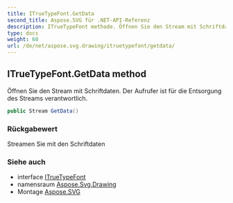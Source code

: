 ```yaml
---
title: ITrueTypeFont.GetData
second_title: Aspose.SVG für .NET-API-Referenz
description: ITrueTypeFont methode. Öffnen Sie den Stream mit Schriftdaten. Der Aufrufer ist für die Entsorgung des Streams verantwortlich.
type: docs
weight: 60
url: /de/net/aspose.svg.drawing/itruetypefont/getdata/
---
```

## ITrueTypeFont.GetData method

Öffnen Sie den Stream mit Schriftdaten. Der Aufrufer ist für die Entsorgung des Streams verantwortlich.

```csharp
public Stream GetData()
```

### Rückgabewert

Streamen Sie mit den Schriftdaten

### Siehe auch

* interface [ITrueTypeFont](../)
* namensraum [Aspose.Svg.Drawing](../../itruetypefont/)
* Montage [Aspose.SVG](../../../)


